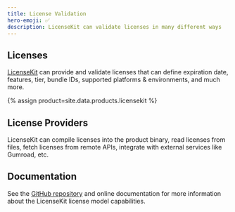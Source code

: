 ```yaml
---
title: License Validation
hero-emoji: ✅
description: LicenseKit can validate licenses in many different ways
---
```



## Licenses

[LicenseKit](/licensekit) can provide and validate licenses that can define expiration date, features, tier, bundle IDs, supported platforms & environments, and much more.

{% assign product=site.data.products.licensekit %}


## License Providers

LicenseKit can compile licenses into the product binary, read licenses from files, fetch licenses from remote APIs, integrate with external services like Gumroad, etc.


## Documentation

See the [GitHub repository]({{product.info.github}}) and online documentation for more information about the LicenseKit license model capabilities.